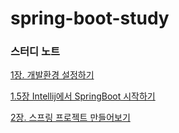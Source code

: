 # spring-boot-study


### 스터디 노트

[1장. 개발환경 설정하기](https://www.notion.so/tnakekd/1-447eb3697e324e619be67337c5b287f5)

[1.5장 Intellij에서 SpringBoot 시작하기](https://www.notion.so/tnakekd/1-5-Intellij-SpringBoot-b832d7f1cad246679ce9ab55027657ef)

[2장. 스프링 프로젝트 만들어보기](https://www.notion.so/tnakekd/2-23fc78b9220a4e2bb57e0e13b460291d)
